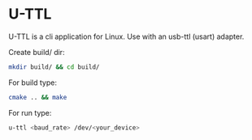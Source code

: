 # U-TTL
U-TTL is a cli application for Linux. Use with an usb-ttl (usart) adapter. 

Create build/ dir:
```sh
mkdir build/ && cd build/
```

For build type:
```sh
cmake .. && make 
```

For run type:
```sh
u-ttl <baud_rate> /dev/<your_device>
```
